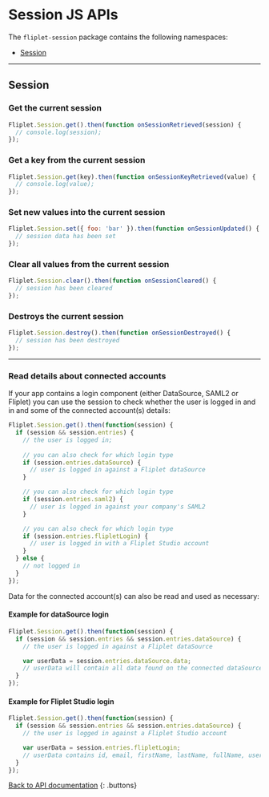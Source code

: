 # Session JS APIs

The `fliplet-session` package contains the following namespaces:

- [Session](#session)

---

## Session

### Get the current session

```js
Fliplet.Session.get().then(function onSessionRetrieved(session) {
  // console.log(session);
});
```

### Get a key from the current session

```js
Fliplet.Session.get(key).then(function onSessionKeyRetrieved(value) {
  // console.log(value);
});
```

### Set new values into the current session

```js
Fliplet.Session.set({ foo: 'bar' }).then(function onSessionUpdated() {
  // session data has been set
});
```

### Clear all values from the current session

```js
Fliplet.Session.clear().then(function onSessionCleared() {
  // session has been cleared
});
```

### Destroys the current session

```js
Fliplet.Session.destroy().then(function onSessionDestroyed() {
  // session has been destroyed
});
```

---

### Read details about connected accounts

If your app contains a login component (either DataSource, SAML2 or Fliplet) you can use the session to check whether the user is logged in and in and some of the connected account(s) details:

```js
Fliplet.Session.get().then(function(session) {
  if (session && session.entries) {
    // the user is logged in;
    
    // you can also check for which login type
    if (session.entries.dataSource) {
      // user is logged in against a Fliplet dataSource
    }

    // you can also check for which login type
    if (session.entries.saml2) {
      // user is logged in against your company's SAML2
    }

    // you can also check for which login type
    if (session.entries.flipletLogin) {
      // user is logged in with a Fliplet Studio account
    }
  } else {
    // not logged in
  }
});
```

Data for the connected account(s) can also be read and used as necessary:

#### Example for dataSource login

```js
Fliplet.Session.get().then(function(session) {
  if (session && session.entries && session.entries.dataSource) {
    // the user is logged in against a Fliplet dataSource

    var userData = session.entries.dataSource.data;
    // userData will contain all data found on the connected dataSource row
  }
});
```

#### Example for Fliplet Studio login

```js
Fliplet.Session.get().then(function(session) {
  if (session && session.entries && session.entries.dataSource) {
    // the user is logged in against a Fliplet Studio account

    var userData = session.entries.flipletLogin;
    // userData contains id, email, firstName, lastName, fullName, userRoleId, legacyId
  }
});
```

[Back to API documentation](../API-Documentation.md)
{: .buttons}

